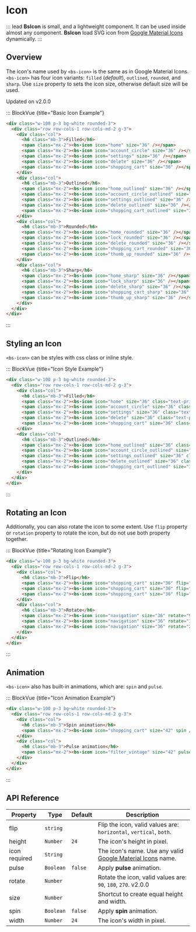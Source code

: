 # Icon

::: lead
**BsIcon** is small, and a lightweight component. It can be used inside almost
any component. **BsIcon** load SVG icon from
[Google Material Icons](https://fonts.google.com/icons?icon.set=Material+Icons) dynamically.
:::

## Overview

The icon's name used by `<bs-icon>` is the same as in Google Material Icons.
`<bs-icon>` has four icon variants: `filled` (*default*), `outlined`, `rounded`, 
and `sharp`. Use `size` property to sets the icon size, otherwise default size will be used.

<SmallNote color="teal">Updated on v2.0.0</SmallNote>

::: BlockVue {title="Basic Icon Example"}

```html
<div class="w-100 p-3 bg-white rounded-3">
  <div class="row row-cols-1 row-cols-md-2 g-3">
    <div class="col">
      <h6 class="mb-3">Filled</h6>
      <span class="mx-2"><bs-icon icon="home" size="36" /></span>
      <span class="mx-2"><bs-icon icon="account_circle" size="36" /></span>
      <span class="mx-2"><bs-icon icon="settings" size="36" /></span>
      <span class="mx-2"><bs-icon icon="delete" size="36" /></span>
      <span class="mx-2"><bs-icon icon="shopping_cart" size="36" /></span>
    </div>
    <div class="col">
      <h6 class="mb-3">Outlined</h6>
      <span class="mx-2"><bs-icon icon="home_outlined" size="36" /></span>
      <span class="mx-2"><bs-icon icon="account_circle_outlined" size="36" /></span>
      <span class="mx-2"><bs-icon icon="settings_outlined" size="36" /></span>
      <span class="mx-2"><bs-icon icon="delete_outlined" size="36" /></span>
      <span class="mx-2"><bs-icon icon="shopping_cart_outlined" size="36" /></span>
    </div>
    <div class="col">
      <h6 class="mb-3">Rounded</h6>
      <span class="mx-2"><bs-icon icon="home_rounded" size="36" /></span>
      <span class="mx-2"><bs-icon icon="lock_rounded" size="36" /></span>
      <span class="mx-2"><bs-icon icon="delete_rounded" size="36" /></span>
      <span class="mx-2"><bs-icon icon="shopping_cart_rounded" size="36" /></span>
      <span class="mx-2"><bs-icon icon="thumb_up_rounded" size="36" /></span>
    </div>
    <div class="col">
      <h6 class="mb-3">Sharp</h6>
      <span class="mx-2"><bs-icon icon="home_sharp" size="36" /></span>
      <span class="mx-2"><bs-icon icon="lock_sharp" size="36" /></span>
      <span class="mx-2"><bs-icon icon="delete_sharp" size="36" /></span>
      <span class="mx-2"><bs-icon icon="shopping_cart_sharp" size="36" /></span>
      <span class="mx-2"><bs-icon icon="thumb_up_sharp" size="36" /></span>
    </div>
  </div>
</div>

```
:::

## Styling an Icon

`<bs-icon>` can be styles with css class or inline style.

::: BlockVue {title="Icon Style Example"}

```html
<div class="w-100 p-3 bg-white rounded-3">
  <div class="row row-cols-1 row-cols-md-2 g-3">
    <div class="col">
      <h6 class="mb-3">Filled</h6>
      <span class="mx-2"><bs-icon icon="home" size="36" class="text-primary" /></span>
      <span class="mx-2"><bs-icon icon="account_circle" size="36" class="text-primary" /></span>
      <span class="mx-2"><bs-icon icon="settings" size="36" class="text-primary" /></span>
      <span class="mx-2"><bs-icon icon="delete" size="36" class="text-primary" /></span>
      <span class="mx-2"><bs-icon icon="shopping_cart" size="36" class="text-primary" /></span>
    </div>
    <div class="col">
      <h6 class="mb-3">Outlined</h6>
      <span class="mx-2"><bs-icon icon="home_outlined" size="36" class="text-orange" /></span>
      <span class="mx-2"><bs-icon icon="account_circle_outlined" size="36" class="text-orange" /></span>
      <span class="mx-2"><bs-icon icon="settings_outlined" size="36" class="text-orange" /></span>
      <span class="mx-2"><bs-icon icon="delete_outlined" size="36" class="text-orange" /></span>
      <span class="mx-2"><bs-icon icon="shopping_cart_outlined" size="36" class="text-orange" /></span>
    </div>
  </div>
</div>

```
:::


## Rotating an Icon

Additionally, you can also rotate the icon to some extent. Use `flip` property or `rotation` 
property to rotate the icon, but do not use both property together.

::: BlockVue {title="Rotating Icon Example"}

```html
<div class="w-100 p-3 bg-white rounded-3">
  <div class="row row-cols-1 row-cols-md-2 g-3">
    <div class="col">
      <h6 class="mb-3">Flip</h6>
      <span class="mx-2"><bs-icon icon="shopping_cart" size="36" flip="horizontal" /></span>
      <span class="mx-2"><bs-icon icon="shopping_cart" size="36" flip="vertical" /></span>
      <span class="mx-2"><bs-icon icon="shopping_cart" size="36" flip="both" /></span>
    </div>
    <div class="col">
      <h6 class="mb-3">Rotate</h6>
      <span class="mx-2"><bs-icon icon="navigation" size="36" rotate="90" /></span>
      <span class="mx-2"><bs-icon icon="navigation" size="36" rotate="180" /></span>
      <span class="mx-2"><bs-icon icon="navigation" size="36" rotate="270" /></span>
    </div>
  </div>
</div>

```
:::


## Animation

`<bs-icon>` also has built-in animations, which are: `spin` and `pulse`.

::: BlockVue {title="Icon Animation Example"}

```html
<div class="w-100 p-3 bg-white rounded-3">
  <div class="row row-cols-1 row-cols-md-2 g-3">
    <div class="col">
      <h6 class="mb-3">Spin animation</h6>
      <span class="mx-2"><bs-icon icon="shopping_cart" size="42" spin /></span>
    </div>
    <div class="col">
      <h6 class="mb-3">Pulse animation</h6>
      <span class="mx-2"><bs-icon icon="filter_vintage" size="42" pulse /></span>
    </div>
  </div>
</div>

```
:::


## API Reference

<BsTabs v-model="tabs1active" variant="material" color="grey-700" class="doc-api-reference">
  <BsTab label="Props" url="#api-reference">
    <div class="doc-table-responsive doc-table-props">

| Property | Type     | Default | Description |
|----------|----------|---------|-------------|
| flip     | `string` |         | Flip the icon, valid values are: `horizontal`, `vertical`, `both`. |
| height   | `Number` | `24`    | The icon's height in pixel. |
| icon <Badge type="danger">required</Badge> | `String` |  | The icon's name. Use any valid [Google Material Icons](https://fonts.google.com/icons?icon.set=Material+Icons) name. |
| pulse    | `Boolean`| `false` | Apply **pulse** animation. |
| rotate   | `Number` |         | Rotate the icon, valid values are: `90`, `180`, `270`. <BsBadge color="info">v2.0.0</BsBadge> |
| size     | `Number` |         | Shortcut to create equal height and width. |
| spin     | `Boolean`| `false` | Apply **spin** animation. |
| width    | `Number` | `24`    | The icon's width in pixel. |

</div>
  </BsTab>
</BsTabs>


<script lang="ts" setup>
import { ref } from 'vue';

const tabs1active = ref(0);
</script>
